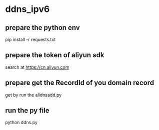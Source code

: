 # ddns_ipv6

## prepare the python env
pip install -r requests.txt

## prepare the token of aliyun sdk
search at https://cn.aliyun.com

## prepare get the RecordId of you domain record
get by run the alidnsadd.py

## run the py file
python ddns.py